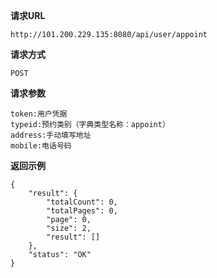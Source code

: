  
 **请求URL**  
     
    http://101.200.229.135:8080/api/user/appoint
    
 **请求方式**  
    
    POST  
 **请求参数**  
     
    token:用户凭据
    typeid:预约类别（字典类型名称：appoint）
    address:手动填写地址
    mobile:电话号码
    
 **返回示例**  

    {
        "result": {
            "totalCount": 0,
            "totalPages": 0,
            "page": 0,
            "size": 2,
            "result": []
        },
        "status": "OK"
    }
